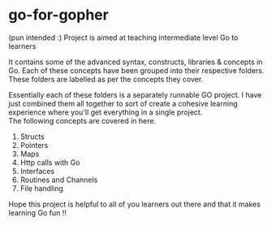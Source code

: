 # go-for-gopher  
(pun intended :)
Project is aimed at teaching intermediate level Go to learners  

It contains some of the advanced syntax, constructs, libraries & concepts in Go. Each of these concepts have been grouped into their respective folders.  
These folders are labelled as per the concepts they cover.  

Essentially each of these folders is a separately runnable GO project. I have just combined them all together to sort of create a cohesive learning experience where you'll get everything in a single project.  
The following concepts are covered in here.  

1) Structs  
2) Pointers  
3) Maps  
4) Http calls with Go  
5) Interfaces  
6) Routines and Channels  
7) File handling  

Hope this project is helpful to all of you learners out there and that it makes learning Go fun !!
